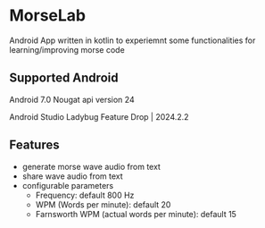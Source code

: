 # MorseLab
Android App written in kotlin to experiemnt some functionalities for learning/improving morse code

## Supported Android
Android 7.0 Nougat api version 24

Android Studio Ladybug Feature Drop | 2024.2.2

## Features
- generate morse wave audio from text
- share wave audio from text
- configurable parameters
  - Frequency: default 800 Hz
  - WPM (Words per minute): default 20
  - Farnsworth WPM (actual words per minute): default 15

  
